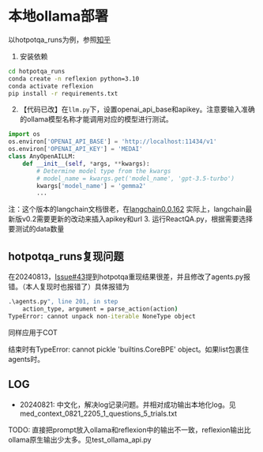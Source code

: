 # 本地ollama部署
以hotpotqa_runs为例，参照[知乎](https://zhuanlan.zhihu.com/p/700011008)

1. 安装依赖
```cmd
cd hotpotqa_runs
conda create -n reflexion python=3.10
conda activate reflexion
pip install -r requirements.txt
```
2. 【代码已改】在`llm.py`下，设置openai_api_base和apikey。注意要输入准确的ollama模型名称才能调用对应的模型进行测试。
```python
import os
os.environ['OPENAI_API_BASE'] = 'http://localhost:11434/v1'
os.environ['OPENAI_API_KEY'] = 'MEDAI'
class AnyOpenAILLM:
    def __init__(self, *args, **kwargs):
        # Determine model type from the kwargs
        # model_name = kwargs.get('model_name', 'gpt-3.5-turbo') 
        kwargs['model_name'] = 'gemma2'
        ...
```
注：这个版本的langchain文档很老，在[langchain0.0.162](https://langchain-fanyi.readthedocs.io/en/latest/modules/models/chat/integrations/openai.html)
实际上，langchain最新版v0.2需要更新的改动来插入apikey和url
3. 运行ReactQA.py，根据需要选择要测试的data数量

## hotpotqa_runs复现问题
在20240813，[Issue#43](https://github.com/noahshinn/reflexion/issues/43)提到hotpotqa重现结果很差，并且修改了agents.py报错。（本人复现时也报错了）具体报错为
```cmd
.\agents.py", line 201, in step
    action_type, argument = parse_action(action)
TypeError: cannot unpack non-iterable NoneType object
```
同样应用于COT

结束时有TypeError: cannot pickle 'builtins.CoreBPE' object。如果list包裹住agents时。

## LOG
- 20240821:
中文化，解决log记录问题。并相对成功输出本地化log。见med_context_0821_2205_1_questions_5_trials.txt

TODO: 直接把prompt放入ollama和reflexion中的输出不一致，reflexion输出比ollama原生输出少太多。见test_ollama_api.py
